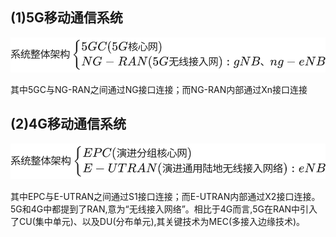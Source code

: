 ## (1)5G移动通信系统

![](/Image/01.svg)

其中5GC与NG-RAN之间通过NG接口连接；而NG-RAN内部通过Xn接口连接

## (2)4G移动通信系统

![](/Image/02.svg)

其中EPC与E-UTRAN之间通过S1接口连接；而E-UTRAN内部通过X2接口连接。
5G和4G中都提到了RAN,意为“无线接入网络”。相比于4G而言,5G在RAN中引入了CU(集中单元)、以及DU(分布单元),其关键技术为MEC(多接入边缘技术)。

